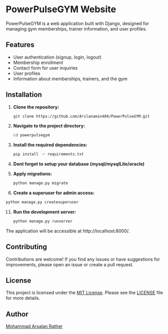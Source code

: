 # PowerPulseGYM Website

PowerPulseGYM is a web application built with Django, designed for managing gym memberships, trainer information, and user profiles.

## Features

- User authentication (signup, login, logout)
- Membership enrollment
- Contact form for user inquiries
- User profiles
- Information about memberships, trainers, and the gym

## Installation

1. **Clone the repository:**

   ```bash
   git clone https://github.com/Arslanamin404/PowerPulseGYM.git
   ```

3. **Navigate to the project directory:**

   ```bash
   cd powerpulsegym
   ```
   
5. **Install the required dependencies:**

   ```bash
   pip install -r requirements.txt
   ```

7. **Dont forget to setup your database (mysql/mysqlLite/oracle)**

8. **Apply migrations:**

   ```bash
   python manage.py migrate
   ```

10. **Create a superuser for admin access:**

   ```bash
   python manage.py createsuperuser
   ```
   
11. **Run the development server:**

    ```bash
    python manage.py runserver
    ```

The application will be accessible at http://localhost:8000/.


## Contributing

Contributions are welcome! If you find any issues or have suggestions for improvements, please open an issue or create a pull request.


## License

This project is licensed under the [MIT License](PowerPulseGYM/LICENSE). Please see the [LICENSE](PowerPulseGYM/LICENSE) file for more details.


## Author

[Mohammad Arsalan Rather](mailto:arslanamin.org@gmail.com)
